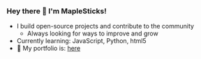 ### Hey there 👋 I'm MapleSticks!
- I build open-source projects and contribute to the community
  - Always looking for ways to improve and grow 
- Currently learning: JavaScript, Python, html5
- 📄 My portfolio is: [here](https://mxplesticks.github.io/MapleVisuals/)

